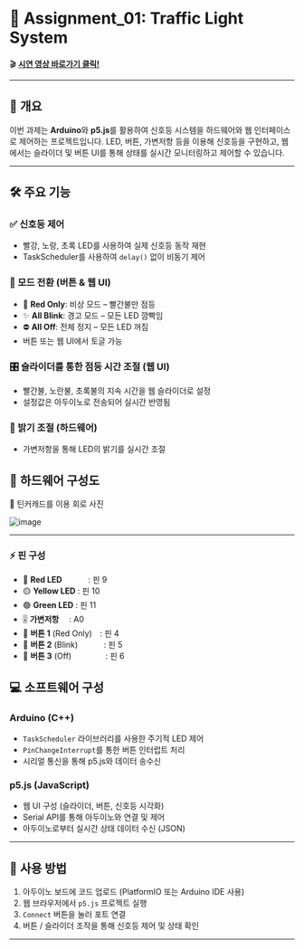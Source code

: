# 🚦 Assignment_01: Traffic Light System
🎬 [**시연 영상 바로가기 클릭!**](https://youtu.be/HrNqMD0W_Vk?si=k8uvx_Hc8bIbQg1s)

---

## 🧠 개요
이번 과제는 **Arduino**와 **p5.js**를 활용하여 신호등 시스템을 하드웨어와 웹 인터페이스로 제어하는 프로젝트입니다. LED, 버튼, 가변저항 등을 이용해 신호등을 구현하고, 웹에서는 슬라이더 및 버튼 UI를 통해 상태를 실시간 모니터링하고 제어할 수 있습니다.

---

## 🛠️ 주요 기능

### ✅ 신호등 제어
- 빨강, 노랑, 초록 LED를 사용하여 실제 신호등 동작 재현
- TaskScheduler를 사용하여 `delay()` 없이 비동기 제어

### 🔄 모드 전환 (버튼 & 웹 UI)
- 🔴 **Red Only**: 비상 모드 – 빨간불만 점등
- ✨ **All Blink**: 경고 모드 – 모든 LED 깜빡임
- ⛔ **All Off**: 전체 정지 – 모든 LED 꺼짐  
- 버튼 또는 웹 UI에서 토글 가능

### 🎛️ 슬라이더를 통한 점등 시간 조절 (웹 UI)
- 빨간불, 노란불, 초록불의 지속 시간을 웹 슬라이더로 설정
- 설정값은 아두이노로 전송되어 실시간 반영됨

### 🌟 밝기 조절 (하드웨어)
- 가변저항을 통해 LED의 밝기를 실시간 조절



## 🧩 하드웨어 구성도
  
📸 틴커캐드를 이용 회로 사진
  
![image](https://github.com/user-attachments/assets/6ed0030c-bfac-411e-83a2-655e16af9422)

---

### ⚡ 핀 구성

- 🔴 **Red LED**    : 핀 9  
- 🟡 **Yellow LED** : 핀 10  
- 🟢 **Green LED**  : 핀 11  
- 🎚️ **가변저항**   : A0  
- 🔘 **버튼 1** (Red Only) : 핀 4  
- 🔘 **버튼 2** (Blink)    : 핀 5  
- 🔘 **버튼 3** (Off)      : 핀 6


## 💻 소프트웨어 구성

### Arduino (C++)
- `TaskScheduler` 라이브러리를 사용한 주기적 LED 제어
- `PinChangeInterrupt`를 통한 버튼 인터럽트 처리
- 시리얼 통신을 통해 p5.js와 데이터 송수신

### p5.js (JavaScript)
- 웹 UI 구성 (슬라이더, 버튼, 신호등 시각화)
- Serial API를 통해 아두이노와 연결 및 제어
- 아두이노로부터 실시간 상태 데이터 수신 (JSON)

- ---

## 🚀 사용 방법

1. 아두이노 보드에 코드 업로드 (PlatformIO 또는 Arduino IDE 사용)
2. 웹 브라우저에서 `p5.js` 프로젝트 실행
3. `Connect` 버튼을 눌러 포트 연결
4. 버튼 / 슬라이더 조작을 통해 신호등 제어 및 상태 확인

---

